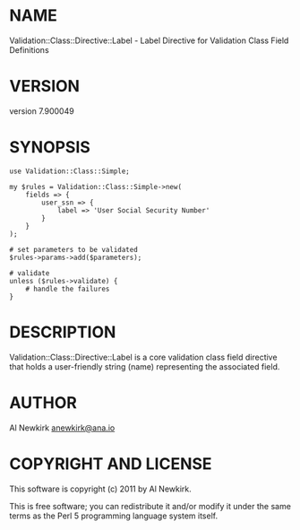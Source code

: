 # NAME

Validation::Class::Directive::Label - Label Directive for Validation Class Field Definitions

# VERSION

version 7.900049

# SYNOPSIS

    use Validation::Class::Simple;

    my $rules = Validation::Class::Simple->new(
        fields => {
            user_ssn => {
                label => 'User Social Security Number'
            }
        }
    );

    # set parameters to be validated
    $rules->params->add($parameters);

    # validate
    unless ($rules->validate) {
        # handle the failures
    }

# DESCRIPTION

Validation::Class::Directive::Label is a core validation class field directive
that holds a user-friendly string (name) representing the associated field.

# AUTHOR

Al Newkirk <anewkirk@ana.io>

# COPYRIGHT AND LICENSE

This software is copyright (c) 2011 by Al Newkirk.

This is free software; you can redistribute it and/or modify it under
the same terms as the Perl 5 programming language system itself.
